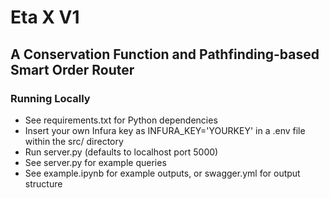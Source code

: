 # Eta X V1
## A Conservation Function and Pathfinding-based Smart Order Router
### Running Locally
- See requirements.txt for Python dependencies
- Insert your own Infura key as INFURA_KEY='YOURKEY' in a .env file within the src/ directory
- Run server.py (defaults to localhost port 5000)
- See server.py for example queries
- See example.ipynb for example outputs, or swagger.yml for output structure
